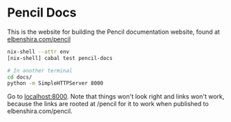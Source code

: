 # Pencil Docs

This is the website for building the Pencil documentation website, found at [elbenshira.com/pencil](http://elbenshira.com/pencil)

```sh
nix-shell --attr env
[nix-shell] cabal test pencil-docs

# In another terminal
cd docs/
python -m SimpleHTTPServer 8000
```

Go to [localhost:8000](http://localhost:8000). Note that things won't look right
and links won't work, because the links are rooted at /pencil for it to work
when published to elbenshira.com/pencil.
